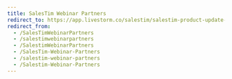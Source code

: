 ```yaml
---
title: SalesTim Webinar Partners
redirect_to: https://app.livestorm.co/salestim/salestim-product-update-4-for-partners
redirect_from:
  - /SalesTimWebinarPartners
  - /salestimwebinarpartners
  - /SalestimWebinarPartners
  - /SalesTim-Webinar-Partners
  - /salestim-webinar-partners
  - /Salestim-Webinar-Partners
---
```

